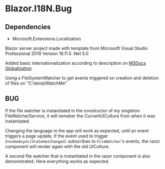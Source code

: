 # Blazor.I18N.Bug

## Dependencies
- Microsoft.Extensions.Localization

Blazor server project made with template from
Microsoft Visual Studio Professional 2019
Version 16.11.5
.Net 5.0

Added basic internationalization according to description on [MSDocs Globalization](https://docs.microsoft.com/en-us/aspnet/core/blazor/globalization-localization?view=aspnetcore-5.0&pivots=server)

Using a FileSystemWatcher to get events triggered on creation and deletion of files on "C:\temp\WatchMe\"

## BUG
If the file watcher is instantiated in the constructor of my singleton FileWatcherService, it will remeber the CurrentUICulture from when it was instantiated.

Changing the language in the app will work as expected, until an event triggers a page update.  If the event used to trigger ```InvokeAsync(StateHasChanged)``` subscribes to ```FileWatcher```'s events, the razor component will render again with the old UICulture.

A second file watcher that is instantiated in the razor component is also demonstrated.  Here everything works as expected.

